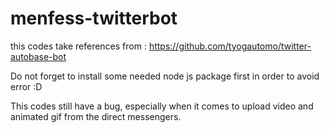 # menfess-twitterbot
this codes take references from : https://github.com/tyogautomo/twitter-autobase-bot

Do not forget to install some needed node js package first in order to avoid error :D

This codes still have a bug, especially when it comes to upload video and animated gif from the direct messengers.

